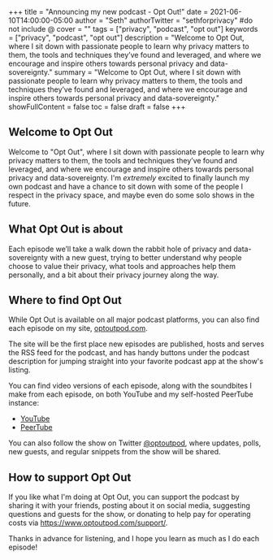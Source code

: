 +++
title = "Announcing my new podcast - Opt Out!"
date = 2021-06-10T14:00:00-05:00
author = "Seth"
authorTwitter = "sethforprivacy" #do not include @
cover = ""
tags = ["privacy", "podcast", "opt out"]
keywords = ["privacy", "podcast", "opt out"]
description = "Welcome to Opt Out, where I sit down with passionate people to learn why privacy matters to them, the tools and techniques they’ve found and leveraged, and where we encourage and inspire others towards personal privacy and data-sovereignty."
summary = "Welcome to Opt Out, where I sit down with passionate people to learn why privacy matters to them, the tools and techniques they’ve found and leveraged, and where we encourage and inspire others towards personal privacy and data-sovereignty."
showFullContent = false
toc = false
draft = false
+++

## Welcome to Opt Out

Welcome to "Opt Out", where I sit down with passionate people to learn why privacy matters to them, the tools and techniques they’ve found and leveraged, and where we encourage and inspire others towards personal privacy and data-sovereignty. I'm *extremely* excited to finally launch my own podcast and have a chance to sit down with some of the people I respect in the privacy space, and maybe even do some solo shows in the future.

## What Opt Out is about

Each episode we’ll take a walk down the rabbit hole of privacy and data-sovereignty with a new guest, trying to better understand why people choose to value their privacy, what tools and approaches help them personally, and a bit about their privacy journey along the way.

## Where to find Opt Out

While Opt Out is available on all major podcast platforms, you can also find each episode on my site, [optoutpod.com](https://www.optoutpod.com/).

The site will be the first place new episodes are published, hosts and serves the RSS feed for the podcast, and has handy buttons under the podcast description for jumping straight into your favorite podcast app at the show's listing.

You can find video versions of each episode, along with the soundbites I make from each episode, on both YouTube and my self-hosted PeerTube instance:

- [YouTube](https://www.youtube.com/c/OptOutPodcast)
- [PeerTube](https://videos.optoutpod.com)

You can also follow the show on Twitter [@optoutpod](https://twitter.com/optoutpod), where updates, polls, new guests, and regular snippets from the show will be shared.

## How to support Opt Out

If you like what I'm doing at Opt Out, you can support the podcast by sharing it with your friends, posting about it on social media, suggesting questions and guests for the show, or donating to help pay for operating costs via <https://www.optoutpod.com/support/>.

Thanks in advance for listening, and I hope you learn as much as I do each episode!
